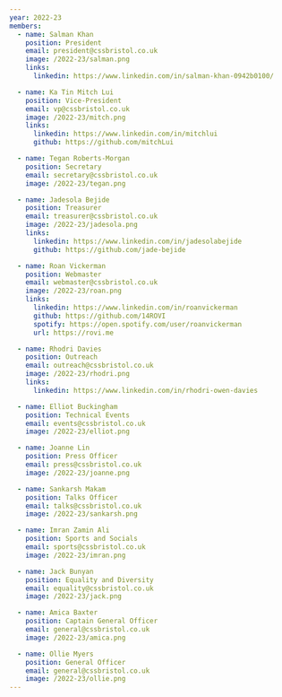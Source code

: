 ```yaml
---
year: 2022-23
members:
  - name: Salman Khan 
    position: President
    email: president@cssbristol.co.uk
    image: /2022-23/salman.png
    links:
      linkedin: https://www.linkedin.com/in/salman-khan-0942b0100/

  - name: Ka Tin Mitch Lui
    position: Vice-President
    email: vp@cssbristol.co.uk
    image: /2022-23/mitch.png
    links:
      linkedin: https://www.linkedin.com/in/mitchlui
      github: https://github.com/mitchLui

  - name: Tegan Roberts-Morgan
    position: Secretary
    email: secretary@cssbristol.co.uk
    image: /2022-23/tegan.png

  - name: Jadesola Bejide 
    position: Treasurer
    email: treasurer@cssbristol.co.uk
    image: /2022-23/jadesola.png
    links:
      linkedin: https://www.linkedin.com/in/jadesolabejide
      github: https://github.com/jade-bejide

  - name: Roan Vickerman
    position: Webmaster
    email: webmaster@cssbristol.co.uk
    image: /2022-23/roan.png
    links:
      linkedin: https://www.linkedin.com/in/roanvickerman
      github: https://github.com/14ROVI
      spotify: https://open.spotify.com/user/roanvickerman      
      url: https://rovi.me

  - name: Rhodri Davies
    position: Outreach
    email: outreach@cssbristol.co.uk
    image: /2022-23/rhodri.png
    links:
      linkedin: https://www.linkedin.com/in/rhodri-owen-davies

  - name: Elliot Buckingham
    position: Technical Events
    email: events@cssbristol.co.uk
    image: /2022-23/elliot.png

  - name: Joanne Lin
    position: Press Officer
    email: press@cssbristol.co.uk
    image: /2022-23/joanne.png

  - name: Sankarsh Makam
    position: Talks Officer
    email: talks@cssbristol.co.uk
    image: /2022-23/sankarsh.png

  - name: Imran Zamin Ali
    position: Sports and Socials
    email: sports@cssbristol.co.uk
    image: /2022-23/imran.png

  - name: Jack Bunyan
    position: Equality and Diversity
    email: equality@cssbristol.co.uk
    image: /2022-23/jack.png

  - name: Amica Baxter
    position: Captain General Officer
    email: general@cssbristol.co.uk
    image: /2022-23/amica.png

  - name: Ollie Myers
    position: General Officer
    email: general@cssbristol.co.uk
    image: /2022-23/ollie.png
---
```

